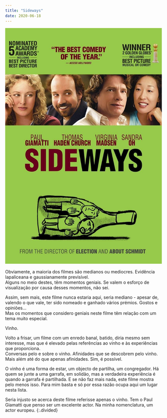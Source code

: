 ```yaml
---
title: "Sideways"
date: 2020-06-18
---
```


![sideways](assets/images/flm_21.jpg)

Obviamente, a maioria dos filmes são medianos ou mediocres. Evidência lapaliceana e gaussianamente previsível.\
Alguns no meio destes, têm momentos geniais. Se valem o esforço de visualização por causa desses momentos, não sei.

Assim, sem mais, este filme nunca estaria aqui, seria mediano - apesar de, valendo o que vale, ter sido nomeado e ganhado vários prémios. Gostos e opiniões...\
Mas os momentos que considero geniais neste filme têm relação com um tema muito especial.

Vinho.

Volto a frisar, um filme com um enredo banal, batido, diria mesmo sem interesse, mas que é elevado pelas referências ao vinho e às experiências que proporciona.\
Conversas pelo e sobre o vinho. Afinidades que se descobrem pelo vinho. Mais além até do que apenas afinidades. Sim, é possível.

O vinho é uma forma de estar, um objecto de partilha, um congregador. Há quem se junte a uma garrafa, em solidão, mas a verdadeira experiência é quando a garrafa é partilhada. E se não faz mais nada, este filme mostra pelo menos isso. Para mim basta e só por essa razão ocupa aqui um lugar nesta lista.

Seria injusto se acerca deste filme referisse apenas o vinho. Tem o Paul Giamatti que penso ser um excelente actor. Na minha nomenclatura, um actor europeu.
{:.divided}